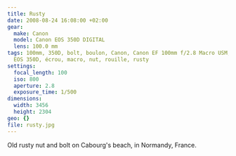 ```yaml
---
title: Rusty
date: 2008-08-24 16:08:00 +02:00
gear:
  make: Canon
  model: Canon EOS 350D DIGITAL
  lens: 100.0 mm
tags: 100mm, 350D, bolt, boulon, Canon, Canon EF 100mm f/2.8 Macro USM, Canon
  EOS 350D, écrou, macro, nut, rouille, rusty
settings:
  focal_length: 100
  iso: 800
  aperture: 2.8
  exposure_time: 1/500
dimensions:
  width: 3456
  height: 2304
geo: {}
file: rusty.jpg
---
```


Old rusty nut and bolt on Cabourg's beach, in Normandy, France.
